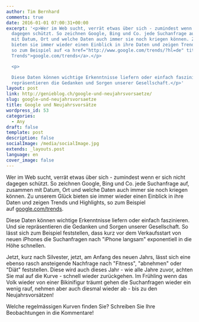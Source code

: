 ```yaml
---
author: Tim Bernhard
comments: true
date: 2016-01-01 07:00:31+00:00
excerpt: '<p>Wer im Web sucht, verrät etwas über sich - zumindest wenn er sich nicht
  dagegen schützt. So zeichnen Google, Bing und Co. jede Suchanfrage auf, zusammen
  mit Datum, Ort und welche Daten auch immer sie noch kriegen können. Zu unserem Glück
  bieten sie immer wieder einen Einblick in ihre Daten und zeigen Trends und Highlights,
  so zum Beispiel auf <a href="http://www.google.com/trends/?hl=de" title="Google
  Trends">google.com/trends</a>.</p>

  <p>

  Diese Daten können wichtige Erkenntnisse liefern oder einfach faszinieren. Und sie
  repräsentieren die Gedanken und Sorgen unserer Gesellschaft.</p>'
layout: post
link: http://genieblog.ch/google-und-neujahrsvorsaetze/
slug: google-und-neujahrsvorsaetze
title: Google und Neujahrsvorsätze
wordpress_id: 53
categories:
  - Any
draft: false
template: post
description: false
socialImage: /media/socialImage.jpg
extends: _layouts.post
language: en
cover_image: false
---
```


Wer im Web sucht, verrät etwas über sich - zumindest wenn er sich nicht dagegen schützt. So zeichnen Google, Bing und Co. jede Suchanfrage auf, zusammen mit Datum, Ort und welche Daten auch immer sie noch kriegen können. Zu unserem Glück bieten sie immer wieder einen Einblick in ihre Daten und zeigen Trends und Highlights, so zum Beispiel auf [google.com/trends](http://www.google.com/trends/?hl=de).





Diese Daten können wichtige Erkenntnisse liefern oder einfach faszinieren. Und sie repräsentieren die Gedanken und Sorgen unserer Gesellschaft. So lässt sich zum Beispiel feststellen, dass kurz vor dem Verkaufsstart von neuen iPhones die Suchanfragen nach "iPhone langsam" exponentiell in die Höhe schnellen.






Jetzt, kurz nach Silvester, jetzt, am Anfang des neuen Jahrs, lässt sich eine ebenso rasch ansteigende Nachfrage nach "Fitness", "abnehmen" oder "Diät" feststellen. Diese wird auch dieses Jahr - wie alle Jahre zuvor, achten Sie mal auf die Kurve - schnell wieder zurückgehen. Im Frühling wenn das Volk wieder von einer Bikinifigur träumt gehen die Suchanfragen wieder ein wenig rauf, nehmen aber auch diesmal wieder ab - bis zu den Neujahrsvorsätzen!






Welche regelmässigen Kurven finden Sie? Schreiben Sie Ihre Beobachtungen in die Kommentare!

